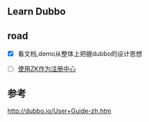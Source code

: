 Learn Dubbo
-----------

## road

- [X] 看文档,demo从整体上把握dubbo的设计思想


- [ ] [使用ZK作为注册中心](http://dubbo.io/User+Guide-zh.htm#UserGuide-zh-Zookeeper注册中心)



## 参考

http://dubbo.io/User+Guide-zh.htm

